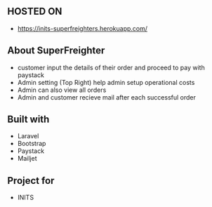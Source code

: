## HOSTED ON

-   https://inits-superfreighters.herokuapp.com/

## About SuperFreighter

-   customer input the details of their order and proceed to pay with paystack
-   Admin setting (Top Right) help admin setup operational costs
-   Admin can also view all orders
-   Admin and customer recieve mail after each successful order

## Built with

-   Laravel
-   Bootstrap
-   Paystack
-   Mailjet

## Project for

-   INITS
